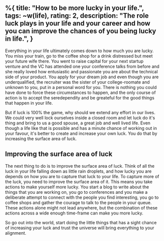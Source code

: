 %{
title: "How to be more lucky in your life.",
tags: ~w(life),
  rating: 2,
description: "The role luck plays in your life and your career and how you can improve the chances of you being lucky in life.",
}
---

Everything in your life ultimately comes down to how much you are lucky. You miss your train, go to the coffee shop for a drink distressed but meet your future wife there. You went to raise capital for your next startup venture and the VC has attended one your conference talks from before and she really loved how entusiastic and passionate you are about the technical side of your product. You apply for your dream job and even though you are underqualified, the recruiter was the sister of your college-roomate and unknown to you, put in a personal word for you. There is nothing you could have done to force these circumstances to happen, and the only course of action is to accept the seredependity and be greateful for the good things that happen in your life.

But if luck is 100% the game, why should we extend any effort in our lives. We could very well lock ourselves inside a closed room and let luck do it's thing and bring to us a good spouse, a great job and well lived life. Even though a life like that is possible and has a minute chance of working out in your favour, it's better to create and increase your own luck. You do that by increasing the surface area of luck.

## Improving the surface area of luck
The next thing to do is to improve the surface area of luck. Think of all the luck in your life falling down as little rain droplets, and how lucky you are depends on how you are to capture that luck to your life. To capture more of the luck, you need to improve the surface area of it. This means you take actions to make yourself more lucky. You start a blog to write about the things that you are working on, you go to conferences and you make a deliberate attempt to connect with the people you find interesting, you go to coffee shops and gather the courage to talk to the people in your queue. These actions alone might not lead anywhere, but the combination of these actions across a wide enough time-frame can make you more lucky.

So go out into the world, start doing the little things that has a sight chance of increasing your luck and trust the universe will bring everything to your alignment.
